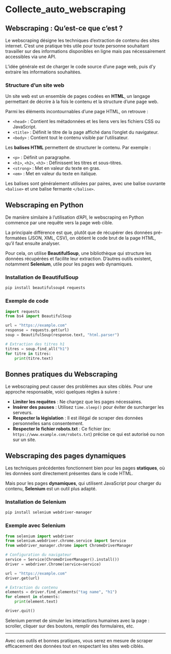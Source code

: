 # Collecte_auto_webscraping

## Webscraping : Qu’est-ce que c’est ?

Le webscraping désigne les techniques d’extraction de contenu des sites internet. C’est une pratique très utile pour toute personne souhaitant travailler sur des informations disponibles en ligne mais pas nécessairement accessibles via une API.

L’idée générale est de charger le code source d’une page web, puis d’y extraire les informations souhaitées.

### Structure d’un site web

Un site web est un ensemble de pages codées en **HTML**, un langage permettant de décrire à la fois le contenu et la structure d’une page web.

Parmi les éléments incontournables d’une page HTML, on retrouve :
- `<head>` : Contient les métadonnées et les liens vers les fichiers CSS ou JavaScript.
- `<title>` : Définit le titre de la page affiché dans l’onglet du navigateur.
- `<body>` : Contient tout le contenu visible par l’utilisateur.

Les **balises HTML** permettent de structurer le contenu. Par exemple :
- `<p>` : Définit un paragraphe.
- `<h1>`, `<h2>`, `<h3>` : Définissent les titres et sous-titres.
- `<strong>` : Met en valeur du texte en gras.
- `<em>` : Met en valeur du texte en italique.

Les balises sont généralement utilisées par paires, avec une balise ouvrante `<balise>` et une balise fermante `</balise>`.

## Webscraping en Python

De manière similaire à l’utilisation d’API, le webscraping en Python commence par une requête vers la page web cible.

La principale différence est que, plutôt que de récupérer des données pré-formatées (JSON, XML, CSV), on obtient le code brut de la page HTML, qu’il faut ensuite analyser.

Pour cela, on utilise **BeautifulSoup**, une bibliothèque qui structure les données récupérées et facilite leur extraction. D’autres outils existent, notamment **Selenium**, utile pour les pages web dynamiques.

### Installation de BeautifulSoup
```bash
pip install beautifulsoup4 requests
```

### Exemple de code
```python
import requests
from bs4 import BeautifulSoup

url = "https://example.com"
response = requests.get(url)
soup = BeautifulSoup(response.text, "html.parser")

# Extraction des titres h1
titres = soup.find_all("h1")
for titre in titres:
    print(titre.text)
```

## Bonnes pratiques du Webscraping

Le webscraping peut causer des problèmes aux sites ciblés. Pour une approche responsable, voici quelques règles à suivre :

- **Limiter les requêtes** : Ne chargez que les pages nécessaires.
- **Insérer des pauses** : Utilisez `time.sleep()` pour éviter de surcharger les serveurs.
- **Respecter la législation** : Il est illégal de scraper des données personnelles sans consentement.
- **Respecter le fichier robots.txt** : Ce fichier (ex: `https://www.example.com/robots.txt`) précise ce qui est autorisé ou non sur un site.

## Webscraping des pages dynamiques

Les techniques précédentes fonctionnent bien pour les pages **statiques**, où les données sont directement présentes dans le code HTML.

Mais pour les pages **dynamiques**, qui utilisent JavaScript pour charger du contenu, **Selenium** est un outil plus adapté.

### Installation de Selenium
```bash
pip install selenium webdriver-manager
```

### Exemple avec Selenium
```python
from selenium import webdriver
from selenium.webdriver.chrome.service import Service
from webdriver_manager.chrome import ChromeDriverManager

# Configuration du navigateur
service = Service(ChromeDriverManager().install())
driver = webdriver.Chrome(service=service)

url = "https://example.com"
driver.get(url)

# Extraction du contenu
elements = driver.find_elements("tag name", "h1")
for element in elements:
    print(element.text)

driver.quit()
```

Selenium permet de simuler les interactions humaines avec la page : scroller, cliquer sur des boutons, remplir des formulaires, etc.

---

Avec ces outils et bonnes pratiques, vous serez en mesure de scraper efficacement des données tout en respectant les sites web ciblés.

